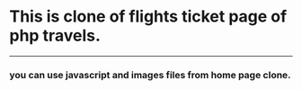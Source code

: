# This is clone of flights ticket page of php travels. 
<hr/>

### you can use javascript and images files from home page clone. 

